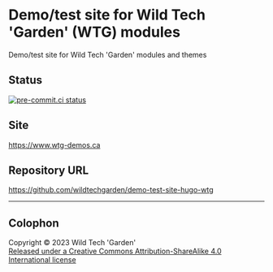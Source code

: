 # Demo/test site for Wild Tech 'Garden' (WTG) modules

Demo/test site for Wild Tech 'Garden' modules and themes

## Status

[![pre-commit.ci
status](https://results.pre-commit.ci/badge/github/wildtechgarden/demo-test-site-hugo-wtg/main.svg)](https://results.pre-commit.ci/latest/github/wildtechgarden/demo-test-site-hugo-wtg/main)

## Site

<https://www.wtg-demos.ca>

## Repository URL

<https://github.com/wildtechgarden/demo-test-site-hugo-wtg>

-------

## Colophon

Copyright © 2023 Wild Tech 'Garden'  
[Released under a Creative Commons Attribution-ShareAlike 4.0
International license](LICENSE)
